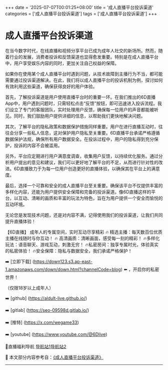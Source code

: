+++
date = '2025-07-07T00:01:25+08:00'
title = '成人直播平台投诉渠道'
categories = ['成人直播平台投诉渠道']
tags = ['成人直播平台投诉渠道']
+++

# 成人直播平台投诉渠道

在当今数字时代，在线直播和视频分享平台已成为成年人社交的新场所。然而，随着行业的发展，消费者投诉和反馈渠道也显得愈发重要。特别是在成人直播平台中，用户享受娱乐内容的同时，更加关注自己权益的保障。

如果你在使用某个成人直播平台时遇到问题，从技术故障到主播行为不当，都可能需要通过投诉渠道解决。在此，我们将以成人直播平台的投诉机制为例，探讨如何有效利用这些渠道，确保获得良好的用户体验。

首先，了解投诉渠道是用户使用直播平台时的重要一环。在我们推出的6D直播App中，用户遇到问题时，只需轻松点击“反馈”按钮，即可迅速进入投诉流程。我们设立了专门的客服团队，实时处理用户反馈，确保每一位用户的声音都能被听见。同时，我们鼓励用户提供详细的信息，以帮助我们更快地解决问题。

其次，了解平台的隐私政策和数据保护措施同样重要。用户在进行直播互动时，往往会分享一些私人信息，这对保护用户隐私至关重要。6D直播平台承诺严格遵循数据保护法规，确保所有用户数据安全。在投诉过程中，用户的隐私得到充分保护，投诉的内容不会被滥用。

另外，平台应定期进行用户满意度调查，收集用户反馈，以持续优化服务。通过分析用户提出的意见和建议，我们可以更好地了解平台的不足，从而进行针对性的改进。6D直播致力于为每一位用户创造更好的直播体验，以确保其在平台上的满意度。

最后，选择一个可靠和安全的成人直播平台至关重要。确保该平台不仅提供丰富的多样化内容，还能为用户提供安全保障和完备的投诉渠道。像6D直播这样的平台，以互动、清晰的画质和丰富的玩法为特色，旨在为用户提供一个安全而愉悦的互动环境。

无论您是发现技术问题，还是对内容不满，记得使用我们的投诉渠道，让我们共同提升直播体验！　 

【6D直播】
成年人的专属空间，实时互动尽享精彩
🔥 精选主播：每天数百位优质主播在线随时与你互动！
🔥 高清画质：清晰画面，感受每一刻的精彩！
🔥多样化玩法：语音聊天、游戏互动，刺激无穷！
🔥私密房间：独享专属时光，体验真实的私密体验！
🔥安全保障：隐私与数据安全，我们承诺严格保护！

➡️ [立即下载] (https://down123.s3.ap-east-1.amazonaws.com/down/down.html?channelCode=blog) ⬅️ ，开启你的私密世界！

（仅限18岁以上成年人）

➡️ [github] (https://aldult-live.github.io/)

➡️ [gitlab] (https://seo-09598d.gitlab.io/)

➡️ [推特] (https://x.com/wegame33)

➡️ [youtube] (https://www.youtube.com/@6Dlive)

🔞直播福利导航   [导航站1](https://webstack-86085a.gitlab.io/)[导航站2](https://onlygit123-2.github.io/)


📘 本文部分内容参考自：[《成人直播平台投诉渠道》](https://github.com/bantangzhibo66688/live)

---

